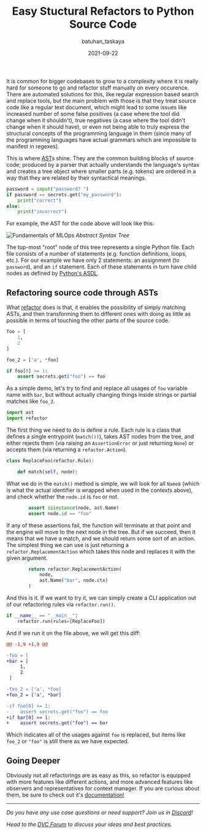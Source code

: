 ﻿---
title: Easy Stuctural Refactors to Python Source Code
date: 2021-09-22
description: |
  Simple, hassle-free, dependency-free, AST based source code refactoring toolkit.

descriptionLong: |
  [Refactor](https://github.com/isidentical/refactor) is a source code 
  refactoring engine. By taking advantage of the Python standard library's
  [AST](https://docs.python.org/3/library/ast.html) module, we can find-and-fix
  patterns in massive codebases.

picture: 2021-09-22/ast.png
author: batuhan_taskaya
commentsUrl: https://discuss.dvc.org/t/easy-structural-refactors-to-python-source-code/895
tags:
  - Refactor
  - AST
---

It is common for bigger codebases to grow to a complexity where it is really
hard for someone to go and refactor stuff manually on every occurence. There are
automated solutions for this, like regular expression based search and replace
tools, but the main problem with those is that they treat source code like a
regular text document, which might lead to some issues like increased number of
some false positives (a case where the tool did change when it shouldn't), true
negatives (a case where the tool didn't change when it should have), or even
not being able to truly express the structural concepts of the programming
language in them (since many of the programming languages have actual grammars
which are impossible to manifest in regexes).

This is where [AST](https://en.wikipedia.org/wiki/Abstract_syntax_tree)s shine.
They are the common building blocks of source code; produced by a parser that
actually understands the language's syntax and creates a tree object where
smaller parts (e.g. tokens) are ordered in a way that they are related by their
syntactical meanings.

```python
password = input("password? ")
if password == secrets.get("my_password"):
    print("correct")
else:
    print("incorrect")
```

For example, the AST for the code above will look like this:

![Fundamentals of MLOps](/uploads/images/2021-09-22/ast.png) _Abstract Syntax
Tree_

The top-most "root" node of this tree represents a single Python file. Each file
consists of a number of statements (e.g. function definitions, loops, etc.). For
our example we have only 2 statements: an assignment (to `password`), and an
`if` statement. Each of these statements in turn have child nodes as defined by
[Python's ASDL](https://docs.python.org/3/library/ast.html#abstract-grammar).

## Refactoring source code through ASTs

What [refactor](https://github.com/isidentical/refactor) does is that, it
enables the possibility of simply matching ASTs, and then transforming them to
different ones with doing as little as possible in terms of touching the other
parts of the source code.

```python
foo = [
    1,
    2
]

foo_2 = ['a', *foo]

if foo[0] >= 1:
    assert secrets.get("foo") == foo
```

As a simple demo, let's try to find and replace all usages of `foo` variable
name with `bar`, but without actually changing things inside strings or partial
matches like `foo_2`.

```python
import ast
import refactor
```

The first thing we need to do is define a rule. Each rule is a class that
defines a single entrypoint (`match())`), takes AST nodes from the tree, and
either rejects them (via raising an `AssertionError` or just returning `None`)
or accepts them (via returning a `refactor.Action`).

```python
class ReplaceFoo(refactor.Rule):

    def match(self, node):
```

What we do in the `match()` method is simple, we will look for all `Name`s
(which is what the actual identifier is wrapped when used in the contexts
above), and check whether the `node.id` is `foo` or not.

```python
        assert isinstance(node, ast.Name)
        assert node.id == "foo"
```

If any of these assertions fail, the function will terminate at that point and
the engine will move to the next node in the tree. But if we succeed, then it
means that we have a match, and we should return some sort of an action. The
simplest thing we can use is just returning a `refactor.ReplacementAction` which
takes this node and replaces it with the given argument.

```python
        return refactor.ReplacementAction(
            node,
            ast.Name("bar", node.ctx)
        )
```

And this is it. If we want to try it, we can simply create a CLI application out
of our refactoring rules via `refactor.run()`.

```python
if __name__ == "__main__":
    refactor.run(rules=[ReplaceFoo])
```

And if we run it on the file above, we will get this diff:

```diff
@@ -1,9 +1,9 @@

-foo = [
+bar = [
     1,
     2
 ]

-foo_2 = ['a', *foo]
+foo_2 = ['a', *bar]

-if foo[0] >= 1:
-    assert secrets.get("foo") == foo
+if bar[0] >= 1:
+    assert secrets.get("foo") == bar
```

Which indicates all of the usages against `foo` is replaced, but items like
`foo_2` or `"foo"` is still there as we have expected.

## Going Deeper

Obviously not all refactorings are as easy as this, so refactor is equipped with
more features like different actions, and more advanced features like observers
and representatives for context manager. If you are curious about them, be sure
to check out it's [documentation!](https://refactor.readthedocs.io/en/latest/)

---

_Do you have any use case questions or need support? Join us in
[Discord](https://discord.com/invite/dvwXA2N)!_

_Head to the [DVC Forum](https://discuss.dvc.org/) to discuss your ideas and
best practices._

